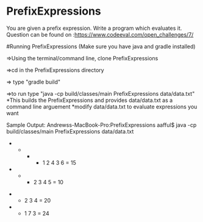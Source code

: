 # PrefixExpressions
 You are given a prefix expression. Write a program which evaluates it.
 Question can be found on :https://www.codeeval.com/open_challenges/7/
 
#Running PrefixExpressions (Make sure you have java and gradle installed)

=>Using the terminal/command line, clone PrefixExpressions 

=>cd in the PrefixExpressions directory

=> type "gradle build"

=>to run type "java -cp build/classes/main PrefixExpressions data/data.txt"
   *This builds the PrefixExpressions and provides data/data.txt as a command line arguement
   *modify data/data.txt to evaluate expressions you want
   
   
Sample Output:
Andrewss-MacBook-Pro:PrefixExpressions aafful$ java -cp build/classes/main PrefixExpressions data/data.txt
+ * + - 1 2 4 3 6 = 15
+ - * 2 3 4 5 = 10
* + 2 3 4 = 20
* + 1 7 3 = 24
 
 
